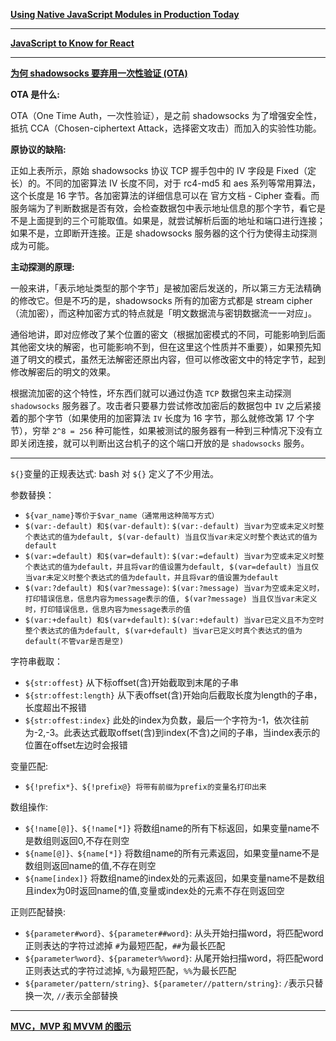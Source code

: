 **[Using Native JavaScript Modules in Production Today](https://philipwalton.com/articles/using-native-javascript-modules-in-production-today/)**

---

**[JavaScript to Know for React](https://kentcdodds.com/blog/javascript-to-know-for-react)**

---

**[为何 shadowsocks 要弃用一次性验证 (OTA)](https://blessing.studio/why-do-shadowsocks-deprecate-ota/)**

**OTA 是什么:**

OTA（One Time Auth，一次性验证），是之前 shadowsocks 为了增强安全性，抵抗 CCA（Chosen-ciphertext Attack，选择密文攻击）而加入的实验性功能。

**原协议的缺陷:**

正如上表所示，原始 shadowsocks 协议 TCP 握手包中的 IV 字段是 Fixed（定长）的。不同的加密算法 IV 长度不同，对于 rc4-md5 和 aes 系列等常用算法，这个长度是 16 字节。各加密算法的详细信息可以在 官方文档 - Cipher 查看。而服务端为了判断数据是否有效，会检查数据包中表示地址信息的那个字节，看它是不是上面提到的三个可能取值。如果是，就尝试解析后面的地址和端口进行连接；如果不是，立即断开连接。正是 shadowsocks 服务器的这个行为使得主动探测成为可能。

**主动探测的原理:**

一般来讲，「表示地址类型的那个字节」是被加密后发送的，所以第三方无法精确的修改它。但是不巧的是，shadowsocks 所有的加密方式都是 stream cipher（流加密），而这种加密方式的特点就是「明文数据流与密钥数据流一一对应」。

通俗地讲，即对应修改了某个位置的密文（根据加密模式的不同，可能影响到后面其他密文块的解密，也可能影响不到，但在这里这个性质并不重要），如果预先知道了明文的模式，虽然无法解密还原出内容，但可以修改密文中的特定字节，起到修改解密后的明文的效果。

根据流加密的这个特性，坏东西们就可以通过伪造 `TCP` 数据包来主动探测 `shadowsocks` 服务器了。攻击者只要暴力尝试修改加密后的数据包中 `IV` 之后紧接着的那个字节（如果使用的加密算法 `IV` 长度为 16 字节，那么就修改第 17 个字节），穷举 `2^8 = 256` 种可能性，如果被测试的服务器有一种到三种情况下没有立即关闭连接，就可以判断出这台机子的这个端口开放的是 `shadowsocks` 服务。

---

`${}`变量的正规表达式: bash 对 `${}` 定义了不少用法。

参数替换：
- `${var_name}等价于$var_name（通常用这种简写方式）`
- `$(var:-default) 和$(var-default)`: `$(var:-default) 当var为空或未定义时整个表达式的值为default, $(var-default) 当且仅当var未定义时整个表达式的值为default`
- `$(var:=default) 和$(var=default)`: `$(var:=default) 当var为空或未定义时整个表达式的值为default，并且将var的值设置为default, $(var=default) 当且仅当var未定义时整个表达式的值为default，并且将var的值设置为default`
- `$(var:?default) 和$(var?message)`: `$(var:?message) 当var为空或未定义时，打印错误信息，信息内容为message表示的值, $(var?message) 当且仅当var未定义时，打印错误信息，信息内容为message表示的值`
- `$(var:+default) 和$(var+default)`: `$(var:+default) 当var已定义且不为空时整个表达式的值为default, $(var+default) 当var已定义时真个表达式的值为default(不管var是否是空)`

字符串截取：
- `${str:offest}` 从下标offset(含)开始截取到末尾的子串
- `${str:offest:length}` 从下表offset(含)开始向后截取长度为length的子串，长度超出不报错
- `${str:offest:index}` 此处的index为负数，最后一个字符为-1，依次往前为-2,-3。此表达式截取offset(含)到index(不含)之间的子串，当index表示的位置在offset左边时会报错

变量匹配:
- `${!prefix*}、${!prefix@} 将带有前缀为prefix的变量名打印出来`

数组操作:
- `${!name[@]}、${!name[*]}` 将数组name的所有下标返回，如果变量name不是数组则返回0,不存在则空
- `${name[@]}、${name[*]}` 将数组name的所有元素返回，如果变量name不是数组则返回name的值,不存在则空 
- `${name[index]}` 将数组name的index处的元素返回，如果变量name不是数组且index为0时返回name的值,变量或index处的元素不存在则返回空

正则匹配替换:
- `${parameter#word}、${parameter##word}`: 从头开始扫描word，将匹配word正则表达的字符过滤掉 `#`为最短匹配，`##`为最长匹配
- `${parameter%word}、${parameter%%word}`: 从尾开始扫描word，将匹配word正则表达式的字符过滤掉, `%`为最短匹配，`%%`为最长匹配
- `${parameter/pattern/string}、${parameter//pattern/string}`: `/`表示只替换一次, `//`表示全部替换

---

**[MVC，MVP 和 MVVM 的图示](http://www.ruanyifeng.com/blog/2015/02/mvcmvp_mvvm.html)**